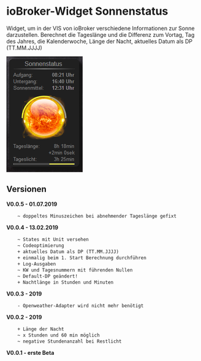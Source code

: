 # ioBroker-Widget Sonnenstatus

Widget, um in der VIS von ioBroker verschiedene Informationen zur Sonne darzustellen.
Berechnet die Tageslänge und die Differenz zum Vortag, Tag des Jahres, die Kalenderwoche, Länge der Nacht, aktuelles Datum als DP (TT.MM.JJJJ)

<img src="https://github.com/SBorg2014/ioBroker-Addons/blob/master/Bilder/Sonnenstatus.png" alt="Widgetbild">


## Versionen
**V0.0.5 - 01.07.2019**
```
    ~ doppeltes Minuszeichen bei abnehmender Tageslänge gefixt
```
**V0.0.4 - 13.02.2019**
```
    ~ States mit Unit versehen
    ~ Codeoptimierung
    + aktuelles Datum als DP (TT.MM.JJJJ)     
    + einmalig beim 1. Start Berechnung durchführen
    + Log-Ausgaben    
    ~ KW und Tagesnummern mit führenden Nullen
    ~ Default-DP geändert!
    + Nachtlänge in Stunden und Minuten
```        
**V0.0.3 - 2019**
```
    - Openweather-Adapter wird nicht mehr benötigt
```         
**V0.0.2 - 2019**
```
    + Länge der Nacht
    ~ x Stunden und 60 min möglich
    ~ negative Stundenanzahl bei Restlicht
```    
**V0.0.1 - erste Beta**
